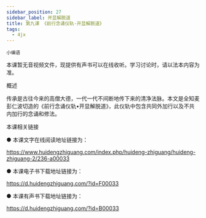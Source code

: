 ```yaml
---
sidebar_position: 27
sidebar_label: 开显解脱道
title: 第九课 《前行念诵仪轨·开显解脱道》
tags:
  - 4jx
---
```

    小编语 

本课暂无音视频文件，现提供有声书可以在线收听。学习讨论时，请以法本内容为准。

概述

传承是古往今来的高僧大德，一代一代不间断地传下来的清净法脉。本文是全知麦彭仁波切造的《前行念诵仪轨•开显解脱道》，此仪轨中包含共同外加行以及不共内加行的念诵和修法。

 本课相关链接

●  本课文字在线阅读地址链接为：

<https://www.huidengzhiguang.com/index.php/huideng-zhiguang/huideng-zhiguang-2/236-a00033>

●  本课电子书下载地址链接为：

<https://d.huidengzhiguang.com/?id=F00033>

●  本课有声书下载地址链接为：

<https://d.huidengzhiguang.com/?id=B00033>
